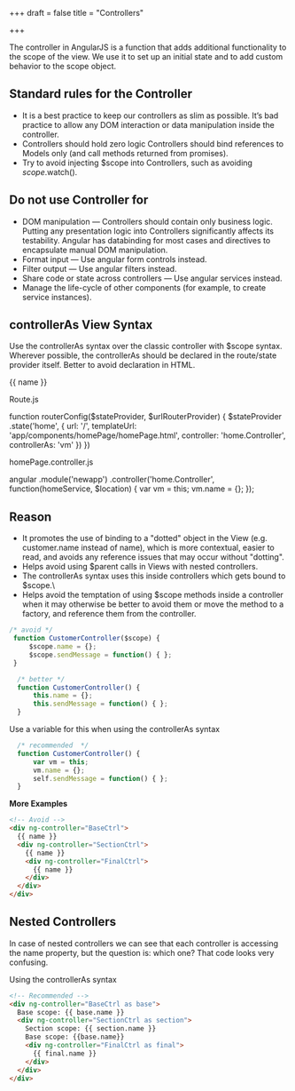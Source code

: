 +++
draft = false
title = "Controllers"

+++

The controller in AngularJS is a function that adds additional functionality to the scope of the view. We use it to set up an initial state and to add custom behavior to the scope object.

## Standard rules for the Controller
   * It is a best practice to keep our controllers as slim as possible. It’s bad practice to allow any DOM interaction or data manipulation inside the controller.
   * Controllers should hold zero logic Controllers should bind references to Models only (and call methods returned from promises).
   * Try to avoid injecting $scope into Controllers, such as avoiding $scope.$watch().

## Do not use Controller for

   * DOM manipulation — Controllers should contain only business logic. Putting any presentation logic into Controllers significantly affects its testability. Angular has databinding for most cases and directives to encapsulate manual DOM manipulation.
   * Format input — Use angular form controls instead.
   * Filter output — Use angular filters instead.
   * Share code or state across controllers — Use angular services instead.
   * Manage the life-cycle of other components (for example, to create service instances).


## controllerAs View Syntax

Use the controllerAs syntax over the classic controller with $scope syntax. Wherever possible, the controllerAs should be declared in the route/state provider itself. Better to avoid declaration in HTML.
<!-- avoid -->
<div ng-controller="home.Controller">
    {{ name }}
</div>

<!-- recommended -->

Route.js

function routerConfig($stateProvider, $urlRouterProvider) {
        $stateProvider
            .state('home', {
                url: '/',
 templateUrl:        'app/components/homePage/homePage.html',
                controller: 'home.Controller',
                controllerAs: 'vm'
            })
})

homePage.controller.js

angular
        .module('newapp')
    .controller('home.Controller', function(homeService,    $location) {
            var vm = this;
        vm.name = {};
    });


## Reason

   * It promotes the use of binding to a "dotted" object in the View (e.g. customer.name instead of name), which is more contextual, easier to read, and avoids any reference issues that may occur without "dotting".
   * Helps avoid using $parent calls in Views with nested controllers.
   * The controllerAs syntax uses this inside controllers which gets bound to $scope.\
   * Helps avoid the temptation of using $scope methods inside a controller when it may otherwise be better to avoid them or move the method to a factory, and reference them from the controller.


   ```javascript
   /* avoid */
    function CustomerController($scope) {
        $scope.name = {};
        $scope.sendMessage = function() { };
    }

```

```javascript
  /* better */
  function CustomerController() {
      this.name = {};
      this.sendMessage = function() { };
  }

```

Use a variable for this when using the controllerAs syntax

```javascript
  /* recommended  */
  function CustomerController() {
      var vm = this;
      vm.name = {};
      self.sendMessage = function() { };
  }
```

<b>More Examples</b>

```html
<!-- Avoid -->
<div ng-controller="BaseCtrl">
  {{ name }}
  <div ng-controller="SectionCtrl">
    {{ name }}
    <div ng-controller="FinalCtrl">
      {{ name }}
    </div>
  </div>
</div>
```
## Nested Controllers

In case of nested controllers we can see that each controller is accessing the name property, but the question is: which one? That code looks very confusing.

Using the controllerAs syntax

```html
<!-- Recommended -->
<div ng-controller="BaseCtrl as base">
  Base scope: {{ base.name }}
  <div ng-controller="SectionCtrl as section">
    Section scope: {{ section.name }}
    Base scope: {{base.name}}
    <div ng-controller="FinalCtrl as final">
      {{ final.name }}
    </div>
  </div>
</div>
```
